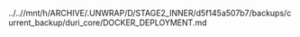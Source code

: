 ../..//mnt/h/ARCHIVE/.UNWRAP/D/STAGE2_INNER/d5f145a507b7/backups/current_backup/duri_core/DOCKER_DEPLOYMENT.md